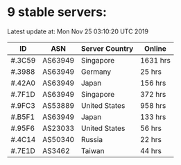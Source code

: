 # 9 stable servers:

Latest update at: Mon Nov 25 03:10:20 UTC 2019

| ID | ASN | Server Country | Online |
| -- | --- | -------------- | ------ |
| #.3C59 | AS63949 | Singapore | 1631 hrs |
| #.3988 | AS63949 | Germany | 25 hrs |
| #.42A0 | AS63949 | Japan | 156 hrs |
| #.7F1D | AS63949 | Singapore | 372 hrs |
| #.9FC3 | AS53889 | United States | 958 hrs |
| #.B5F1 | AS63949 | Japan | 133 hrs |
| #.95F6 | AS23033 | United States | 56 hrs |
| #.4C14 | AS50340 | Russia | 22 hrs |
| #.7E1D | AS3462 | Taiwan | 44 hrs |

